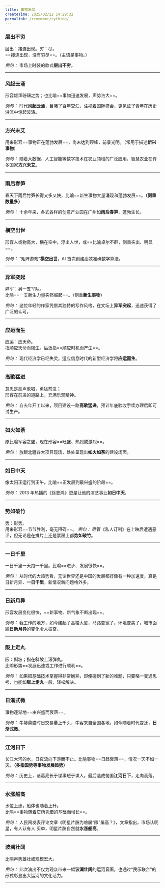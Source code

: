```yaml
---
title: 事物发展
createTime: 2025/02/22 14:29:32
permalink: /remember/cything/
---
```


### 层出不穷

层出：接连出现。穷：尽。  
==接连出现，没有穷尽==。（主语是事物。）

_例句：_ 市场上时装的款式**层出不穷**。

---

### 风起云涌
形容雄浑磅礴之势；也比喻==事物迅速发展，声势浩大==。  

_例句：_ 时代**风起云涌**，目睹了百年交汇，注视着国际盛会，更见证了青年在历史洪流中惊起波涛。

---

### 方兴未艾
用来形容==事物正在蓬勃发展==，尚未达到顶峰，前景光明。（常用于描述**新兴事物**）

_例句：_ 随着大数据、人工智能等数字技术在农业领域的广泛应用，智慧农业在许多国家**方兴未艾**。

---

### 雨后春笋
春天下雨后竹笋长得又多又快，比喻==新生事物大量涌现和蓬勃发展==。**（侧重数量多）**


_例句：_ 十余年来，各式各样的创意产业园在广州如**雨后春笋**，蓬勃生长。

---

### 横空出世
形容人或物高大，横在空中，浮出人世，或==比喻卓尔不群，侧重突出、明显==。

_例句：_ “矩阵游戏”**横空出世**，AI 首次创建高效准确数学算法。

---

### 异军突起

异军：另一支军队。  
比喻==一支新生力量突然崛起==。（侧重**新生事物**）

_例句：_ 这位年轻的作家凭借其独特的写作风格，在文坛上**异军突起**，迅速获得了广泛的认可。

---

### 应运而生
应运：应天命。  
指顺应天命而降生。后泛指==顺应时机而产生==。  

_例句：_ 现代经济学已经失灵，适应信息时代的新型经济学将**应运而生**。

---

### 高歌猛进
意思是高声歌唱，勇猛前进；  
形容在前进的道路上，充满乐观精神。

_例句：_ 自去年开工以来，项目建设一路**高歌猛进**，预计年底验收手续办理后即可试生产。

---

### 如火如荼
原比喻军容之盛，现在形容==旺盛、热烈或激烈==。

_例句：_ 放眼北疆各大项目现场，处处呈现出**如火如荼**的建设场面。

---

### 如日中天

像太阳正运行到正午。比喻==正发展到最兴盛的阶段==。

_例句：_ 2013 年热播的《徐悲鸿》更是让他的演艺事业**如日中天**。

---

### 势如破竹

势：形势。  
用来形容==节节胜利，毫无阻碍==。
_例句：_ 尽管《私人订制》在上映后遭遇恶评，但无论是在排片上还是票房上都**势如破竹**。

---

### 一日千里

一日千里一天跑一千里。比喻==进步、发展很快==。

_例句：_ 从时代的大趋势看，无论世界还是中国的发展都好像有一种加速度，真是日新月异、**一日千里**，新情况新问题格外多。

---

### 日新月异
形容发展变化很快，==新事物、新气象不断出现==。

_例句：_ 我工作的地方，如今建起了高楼大厦，马路变宽了，环境变美了，城市面貌**日新月异**的变化令人振奋。

---

### 阪上走丸

阪：斜坡；指在斜坡上滚弹丸。  
比喻形势==发展迅速或工作进行顺利==。  

_例句：_ 如果把基础技术掌握得非常娴熟，即便碰到了新的难题，只要略一变通思考，也能如**阪上走丸**一般，轻松解决。

---

### 日渐式微

事物逐渐地==由兴盛而衰落==。

_例句：_ 牛墟鼎盛时日交易量上千头，牛客来自全国各地，如今随着时代变迁，**日渐式微**。

---

### 江河日下

长江大河的水，日夜流向下游而不止。比喻事物==日趋衰落==，情况一天不如一天。**（多指国势等事物发展趋势）**

_例句：_ 历史上，诸葛亮长于谋事短于谋人，最后造成蜀国**江河日下**，走向衰落。

---

### 水涨船高
水位上涨，船体也随着上升。  
比喻==事物随着它所凭借的基础而增长==。

_例句：_ 人民网发表评论文章《明星片酬为啥屡“限”屡高？》，文章指出，市场认明星，有人认有人
买单，明星片酬自然就**水涨船高**。

---

### 波澜壮阔
比喻声势雄壮或规模宏大。

_例句：_ 此次演出不仅为观众带来一幅**波澜壮阔**的运河音画，也通过“民乐联合”的形式彰显出大运河的文化活力。

---

